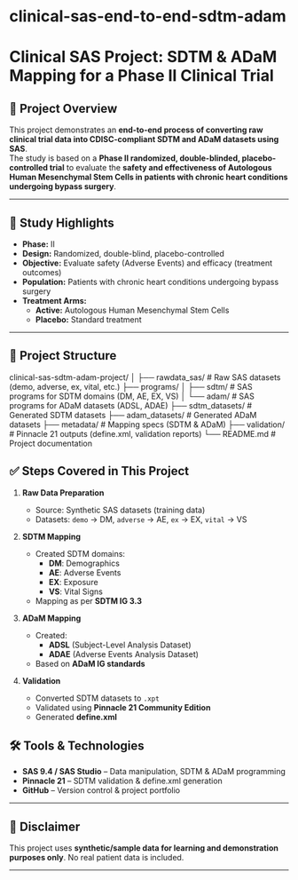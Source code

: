 # clinical-sas-end-to-end-sdtm-adam

# Clinical SAS Project: SDTM & ADaM Mapping for a Phase II Clinical Trial

## 📌 Project Overview
This project demonstrates an **end-to-end process of converting raw clinical trial data into CDISC-compliant SDTM and ADaM datasets using SAS**.  
The study is based on a **Phase II randomized, double-blinded, placebo-controlled trial** to evaluate the **safety and effectiveness of Autologous Human Mesenchymal Stem Cells in patients with chronic heart conditions undergoing bypass surgery**.

---

## 🧾 Study Highlights
- **Phase:** II  
- **Design:** Randomized, double-blind, placebo-controlled  
- **Objective:** Evaluate safety (Adverse Events) and efficacy (treatment outcomes)  
- **Population:** Patients with chronic heart conditions undergoing bypass surgery  
- **Treatment Arms:**  
  - **Active:** Autologous Human Mesenchymal Stem Cells  
  - **Placebo:** Standard treatment  

---

## 📂 Project Structure
clinical-sas-sdtm-adam-project/
│
├── rawdata_sas/ # Raw SAS datasets (demo, adverse, ex, vital, etc.)
├── programs/
│ ├── sdtm/ # SAS programs for SDTM domains (DM, AE, EX, VS)
│ └── adam/ # SAS programs for ADaM datasets (ADSL, ADAE)
├── sdtm_datasets/ # Generated SDTM datasets
├── adam_datasets/ # Generated ADaM datasets
├── metadata/ # Mapping specs (SDTM & ADaM)
├── validation/ # Pinnacle 21 outputs (define.xml, validation reports)
└── README.md # Project documentation



## ✅ Steps Covered in This Project
1. **Raw Data Preparation**  
   - Source: Synthetic SAS datasets (training data)
   - Datasets: `demo` → DM, `adverse` → AE, `ex` → EX, `vital` → VS  

2. **SDTM Mapping**
   - Created SDTM domains:
     - **DM**: Demographics
     - **AE**: Adverse Events
     - **EX**: Exposure
     - **VS**: Vital Signs
   - Mapping as per **SDTM IG 3.3**

3. **ADaM Mapping**
   - Created:
     - **ADSL** (Subject-Level Analysis Dataset)
     - **ADAE** (Adverse Events Analysis Dataset)
   - Based on **ADaM IG standards**

4. **Validation**
   - Converted SDTM datasets to `.xpt`
   - Validated using **Pinnacle 21 Community Edition**
   - Generated **define.xml**

## 🛠 Tools & Technologies
- **SAS 9.4 / SAS Studio** – Data manipulation, SDTM & ADaM programming
- **Pinnacle 21** – SDTM validation & define.xml generation
- **GitHub** – Version control & project portfolio

---

## 📜 Disclaimer
This project uses **synthetic/sample data for learning and demonstration purposes only**. No real patient data is included.

---
